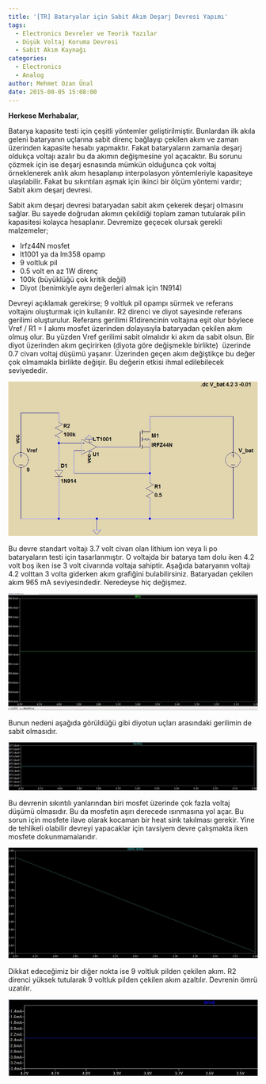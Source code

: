 ```yaml
---
title: '[TR] Bataryalar için Sabit Akım Deşarj Devresi Yapımı'
tags:
  - Electronics Devreler ve Teorik Yazılar
  - Düşük Voltaj Koruma Devresi
  - Sabit Akım Kaynağı
categories:
  - Electronics
  - Analog
author: Mehmet Ozan Ünal
date: 2015-08-05 15:08:00
---
```


**Herkese Merhabalar,**

Batarya kapasite testi için çeşitli yöntemler geliştirilmiştir. Bunlardan ilk
akıla geleni bataryanın uçlarına sabit direnç bağlayıp çekilen akım ve zaman
üzerinden kapasite hesabı yapmaktır. Fakat bataryaların zamanla deşarj oldukça
voltajı azalır bu da akımın değişmesine yol açacaktır. Bu sorunu çözmek için ise
deşarj esnasında mümkün olduğunca çok voltaj örneklenerek anlık akım hesaplanıp
interpolasyon yöntemleriyle kapasiteye ulaşılabilir. Fakat bu sıkıntıları aşmak
için ikinci bir ölçüm yöntemi vardır; Sabit akım deşarj devresi.

Sabit akım deşarj devresi bataryadan sabit akım çekerek deşarj olmasını sağlar.
Bu sayede doğrudan akımın çekildiği toplam zaman tutularak pilin kapasitesi
kolayca hesaplanır. Devremize geçecek olursak gerekli malzemeler;

- Irfz44N mosfet
- lt1001 ya da lm358 opamp
- 9 voltluk pil
- 0.5 volt en az 1W direnç
- 100k (büyüklüğü çok kritik değil)
- Diyot (benimkiyle aynı değerleri almak için 1N914)

Devreyi açıklamak gerekirse; 9 voltluk pil opampı sürmek ve referans voltajını
oluşturmak için kullanılır. R2 direnci ve diyot sayesinde referans gerilimi
oluşturulur. Referans gerilimi R1direncinin voltajına eşit olur böylece Vref /
R1 = I akımı mosfet üzerinden dolayısıyla bataryadan çekilen akım olmuş olur. Bu
yüzden Vref gerilimi sabit olmalıdır ki akım da sabit olsun. Bir diyot üzerinden
akım geçirirken (diyota göre değişmekle birlikte)  üzerinde 0.7 civarı voltaj
düşümü yaşanır. Üzerinden geçen akım değiştikçe bu değer çok olmamakla birlikte
değişir. Bu değerin etkisi ihmal edilebilecek seviyededir.

![](Capture0.jpg)

Bu devre standart voltajı 3.7 volt civarı olan lithium ion veya li po
bataryaların testi için tasarlanmıştır. O voltajda bir batarya tam dolu iken 4.2
volt boş iken ise 3 volt civarında voltaja sahiptir. Aşağıda bataryanın voltajı
4.2 volttan 3 volta giderken akım grafiğini bulabilirsiniz. Bataryadan çekilen
akım 965 mA seviyesindedir. Neredeyse hiç değişmez.

![](Capture.jpg)

Bunun nedeni aşağıda görüldüğü gibi diyotun uçları arasındaki gerilimin de sabit
olmasıdır.

![](Capture5.jpg)

Bu devrenin sıkıntılı yanlarından biri mosfet üzerinde çok fazla voltaj düşümü
olmasıdır. Bu da mosfetin aşırı derecede ısınmasına yol açar. Bu sorun için
mosfete ilave olarak kocaman bir heat sink takılması gerekir. Yine de tehlikeli
olabilir devreyi yapacaklar için tavsiyem devre çalışmakta iken mosfete
dokunmamalarıdır.

![](Capture3.jpg)

Dikkat edeceğimiz bir diğer nokta ise 9 voltluk pilden çekilen akım. R2 direnci
yüksek tutularak 9 voltluk pilden çekilen akım azaltılır. Devrenin ömrü
uzatılır.

![](Capture6.jpg)
